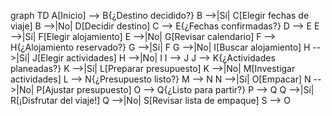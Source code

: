 graph TD
    A[Inicio] --> B{¿Destino decidido?}
    B -->|Sí| C[Elegir fechas de viaje]
    B -->|No| D[Decidir destino]
    C --> E{¿Fechas confirmadas?}
    D --> E
    E -->|Sí| F[Elegir alojamiento]
    E -->|No| G[Revisar calendario]
    F --> H{¿Alojamiento reservado?}
    G -->|Sí| F
    G -->|No| I[Buscar alojamiento]
    H -->|Sí| J[Elegir actividades]
    H -->|No| I
    I --> J
    J --> K{¿Actividades planeadas?}
    K -->|Sí| L[Preparar presupuesto]
    K -->|No| M[Investigar actividades]
    L --> N{¿Presupuesto listo?}
    M --> N
    N -->|Sí| O[Empacar]
    N -->|No| P[Ajustar presupuesto]
    O --> Q{¿Listo para partir?}
    P --> Q
    Q -->|Sí| R[¡Disfrutar del viaje!]
    Q -->|No| S[Revisar lista de empaque]
    S --> O
